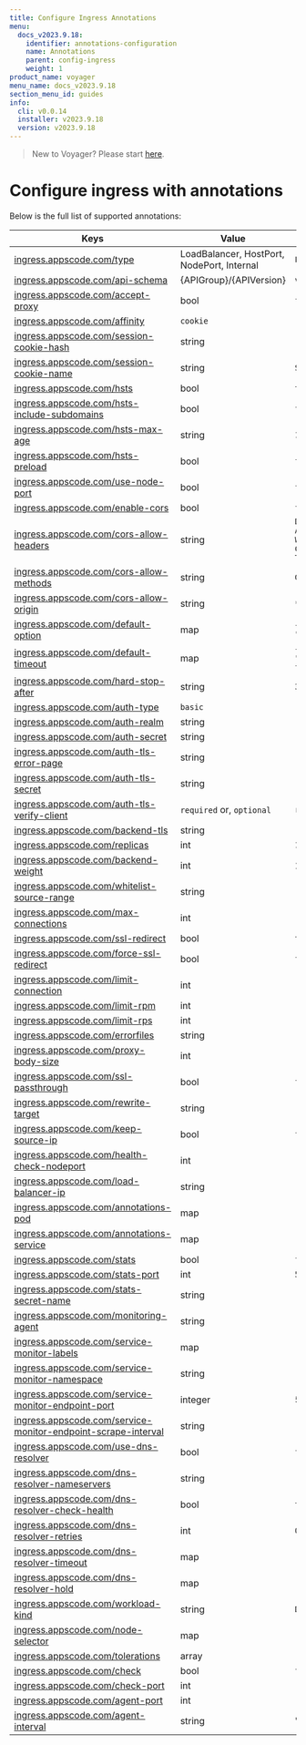 ```yaml
---
title: Configure Ingress Annotations
menu:
  docs_v2023.9.18:
    identifier: annotations-configuration
    name: Annotations
    parent: config-ingress
    weight: 1
product_name: voyager
menu_name: docs_v2023.9.18
section_menu_id: guides
info:
  cli: v0.0.14
  installer: v2023.9.18
  version: v2023.9.18
---
```


> New to Voyager? Please start [here](/docs/v2023.9.18/concepts/overview).

# Configure ingress with annotations

Below is the full list of supported annotations:

|  Keys  |   Value   |  Default |
|--------|-----------|----------|
| [ingress.appscode.com/type](/docs/v2023.9.18/concepts/README) | LoadBalancer, HostPort, NodePort, Internal | `LoadBalancer` |
| [ingress.appscode.com/api-schema](/docs/v2023.9.18/concepts/overview) | {APIGroup}/{APIVersion} | `voyager.appscode.com/v1` |
| [ingress.appscode.com/accept-proxy](/docs/v2023.9.18/guides/ingress/configuration/accept-proxy) | bool | `false` |
| [ingress.appscode.com/affinity](/docs/v2023.9.18/guides/ingress/http/sticky-session) | `cookie` | |
| [ingress.appscode.com/session-cookie-hash](/docs/v2023.9.18/guides/ingress/http/sticky-session) | string | |
| [ingress.appscode.com/session-cookie-name](/docs/v2023.9.18/guides/ingress/http/sticky-session) | string | `SERVERID` |
| [ingress.appscode.com/hsts](/docs/v2023.9.18/guides/ingress/http/hsts) | bool | `true` |
| [ingress.appscode.com/hsts-include-subdomains](/docs/v2023.9.18/guides/ingress/http/hsts) | bool | `false` |
| [ingress.appscode.com/hsts-max-age](/docs/v2023.9.18/guides/ingress/http/hsts) | string | `15768000` |
| [ingress.appscode.com/hsts-preload](/docs/v2023.9.18/guides/ingress/http/hsts) | bool | `false` |
| [ingress.appscode.com/use-node-port](/docs/v2023.9.18/concepts/ingress-types/nodeport) | bool | `false` |
| [ingress.appscode.com/enable-cors](/docs/v2023.9.18/guides/ingress/http/cors) | bool | `false` |
| [ingress.appscode.com/cors-allow-headers](/docs/v2023.9.18/guides/ingress/http/cors) | string | `DNT,X-CustomHeader,Keep-Alive,User-Agent,X-Requested-With,If-Modified-Since,Cache-Control,Content-Type,Authorization` |
| [ingress.appscode.com/cors-allow-methods](/docs/v2023.9.18/guides/ingress/http/cors) | string | `GET,PUT,POST,DELETE,PATCH,OPTIONS` |
| [ingress.appscode.com/cors-allow-origin](/docs/v2023.9.18/guides/ingress/http/cors) | string | `*` |
| [ingress.appscode.com/default-option](/docs/v2023.9.18/guides/ingress/configuration/default-options) | map | `{"http-server-close": "true", "dontlognull": "true"}` |
| [ingress.appscode.com/default-timeout](/docs/v2023.9.18/guides/ingress/configuration/default-timeouts) | map | `{"connect": "5s", "server": "50s", "client": "50s", "client-fin": "50s", "tunnel": "50s"}` |
| [ingress.appscode.com/hard-stop-after](/docs/v2023.9.18/guides/ingress/configuration/hard-stop-after) | string | `30s` |
| [ingress.appscode.com/auth-type](/docs/v2023.9.18/guides/ingress/security/basic-auth) | `basic` | |
| [ingress.appscode.com/auth-realm](/docs/v2023.9.18/guides/ingress/security/basic-auth) | string | |
| [ingress.appscode.com/auth-secret](/docs/v2023.9.18/guides/ingress/security/basic-auth) | string | |
| [ingress.appscode.com/auth-tls-error-page](/docs/v2023.9.18/guides/ingress/security/tls-auth) | string | |
| [ingress.appscode.com/auth-tls-secret](/docs/v2023.9.18/guides/ingress/security/tls-auth) | string | |
| [ingress.appscode.com/auth-tls-verify-client](/docs/v2023.9.18/guides/ingress/security/tls-auth) | `required` or, `optional` | `required` |
| [ingress.appscode.com/backend-tls](/docs/v2023.9.18/guides/ingress/tls/backend-tls) | string | |
| [ingress.appscode.com/replicas](/docs/v2023.9.18/guides/ingress/scaling) | int | `1` |
| [ingress.appscode.com/backend-weight](/docs/v2023.9.18/guides/ingress/http/blue-green-deployment) | int | 1 |
| [ingress.appscode.com/whitelist-source-range](/docs/v2023.9.18/guides/ingress/configuration/whitelist) | string | |
| [ingress.appscode.com/max-connections](/docs/v2023.9.18/guides/ingress/configuration/max-connections) | int | |
| [ingress.appscode.com/ssl-redirect](/docs/v2023.9.18/guides/ingress/configuration/ssl-redirect) | bool | `true` |
| [ingress.appscode.com/force-ssl-redirect](/docs/v2023.9.18/guides/ingress/configuration/ssl-redirect) | bool | `false` |
| [ingress.appscode.com/limit-connection](/docs/v2023.9.18/guides/ingress/configuration/rate-limit) | int | |
| [ingress.appscode.com/limit-rpm](/docs/v2023.9.18/guides/ingress/configuration/rate-limit) | int | |
| [ingress.appscode.com/limit-rps](/docs/v2023.9.18/guides/ingress/configuration/rate-limit) | int | |
| [ingress.appscode.com/errorfiles](/docs/v2023.9.18/guides/ingress/configuration/error-files) | string | |
| [ingress.appscode.com/proxy-body-size](/docs/v2023.9.18/guides/ingress/configuration/body-size) | int | |
| [ingress.appscode.com/ssl-passthrough](/docs/v2023.9.18/guides/ingress/configuration/ssl-passthrough) | bool | `false` |
| [ingress.appscode.com/rewrite-target](/docs/v2023.9.18/guides/ingress/configuration/rewrite-target) | string | |
| [ingress.appscode.com/keep-source-ip](/docs/v2023.9.18/guides/ingress/configuration/keep-source-ip) | bool | `false` |
| [ingress.appscode.com/health-check-nodeport](/docs/v2023.9.18/guides/ingress/configuration/keep-source-ip) | int | |
| [ingress.appscode.com/load-balancer-ip](/docs/v2023.9.18/guides/ingress/configuration/loadbalancer-ip) | string | |
| [ingress.appscode.com/annotations-pod](/docs/v2023.9.18/guides/ingress/configuration/pod-annotations) | map | |
| [ingress.appscode.com/annotations-service](/docs/v2023.9.18/guides/ingress/configuration/service-annotations) | map | |
| [ingress.appscode.com/stats](/docs/v2023.9.18/guides/ingress/monitoring/haproxy-stats) | bool | `false` |
| [ingress.appscode.com/stats-port](/docs/v2023.9.18/guides/ingress/monitoring/haproxy-stats) | int | `56789` |
| [ingress.appscode.com/stats-secret-name](/docs/v2023.9.18/guides/ingress/monitoring/haproxy-stats) | string | |
| [ingress.appscode.com/monitoring-agent](/docs/v2023.9.18/guides/ingress/monitoring/using-coreos-prometheus-operator) | string  |         |
| [ingress.appscode.com/service-monitor-labels](/docs/v2023.9.18/guides/ingress/monitoring/using-coreos-prometheus-operator) | map     |         |
| [ingress.appscode.com/service-monitor-namespace](/docs/v2023.9.18/guides/ingress/monitoring/using-coreos-prometheus-operator) | string  |         |
| [ingress.appscode.com/service-monitor-endpoint-port](/docs/v2023.9.18/guides/ingress/monitoring/using-coreos-prometheus-operator) | integer | 56790   |
| [ingress.appscode.com/service-monitor-endpoint-scrape-interval](/docs/v2023.9.18/guides/ingress/monitoring/using-coreos-prometheus-operator) | string  |         |
| [ingress.appscode.com/use-dns-resolver](/docs/v2023.9.18/guides/ingress/http/external-svc#using-external-domain) | bool | `false` |
| [ingress.appscode.com/dns-resolver-nameservers](/docs/v2023.9.18/guides/ingress/http/external-svc#using-external-domain) | string | |
| [ingress.appscode.com/dns-resolver-check-health](/docs/v2023.9.18/guides/ingress/http/external-svc#using-external-domain) | bool | `true` |
| [ingress.appscode.com/dns-resolver-retries](/docs/v2023.9.18/guides/ingress/http/external-svc#using-external-domain) | int | `0` |
| [ingress.appscode.com/dns-resolver-timeout](/docs/v2023.9.18/guides/ingress/http/external-svc#using-external-domain) | map | |
| [ingress.appscode.com/dns-resolver-hold](/docs/v2023.9.18/guides/ingress/http/external-svc#using-external-domain) | map | |
| [ingress.appscode.com/workload-kind](/docs/v2023.9.18/guides/ingress/pod-placement#choosing-workload-kind) | string | `Deployment` |
| [ingress.appscode.com/node-selector](/docs/v2023.9.18/guides/ingress/pod-placement#using-node-selector) | map | |
| [ingress.appscode.com/tolerations](/docs/v2023.9.18/guides/ingress/pod-placement#using-taints-and-toleration) | array | |
| [ingress.appscode.com/check](/docs/v2023.9.18/guides/ingress/configuration/health-check) | bool | `false` |
| [ingress.appscode.com/check-port](/docs/v2023.9.18/guides/ingress/configuration/health-check) | int | |
| [ingress.appscode.com/agent-port](/docs/v2023.9.18/guides/ingress/configuration/agent-check) | int | |
| [ingress.appscode.com/agent-interval](/docs/v2023.9.18/guides/ingress/configuration/agent-check) | string | "2000ms" |
